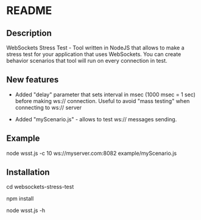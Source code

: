README
======

Description
-----------------

WebSockets Stress Test - Tool written in NodeJS that allows to make a stress test
for your application that uses WebSockets. You can create behavior scenarios that
tool will run on every connection in test.

New features
------------

- Added "delay" parameter that sets interval in msec (1000 msec = 1 sec) before making
ws:// connection.
Useful to avoid "mass testing" when connecting to ws:// server

- Added "myScenario.js" - allows to test ws:// messages sending.

Example
--------
node wsst.js -c 10 ws://myserver.com:8082 example/myScenario.js



Installation
------------

cd websockets-stress-test

npm install

node wsst.js -h
